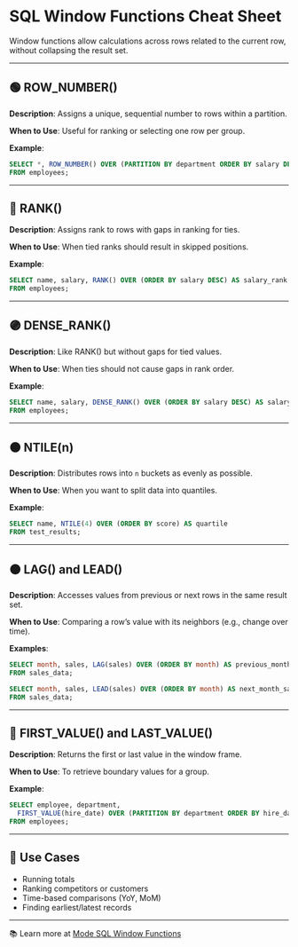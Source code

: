 # SQL Window Functions Cheat Sheet

Window functions allow calculations across rows related to the current row, without collapsing the result set.

---

## 🟢 ROW_NUMBER()

**Description**: Assigns a unique, sequential number to rows within a partition.

**When to Use**: Useful for ranking or selecting one row per group.

**Example**:
```sql
SELECT *, ROW_NUMBER() OVER (PARTITION BY department ORDER BY salary DESC) AS rank
FROM employees;
```

---

## 🔵 RANK()

**Description**: Assigns rank to rows with gaps in ranking for ties.

**When to Use**: When tied ranks should result in skipped positions.

**Example**:
```sql
SELECT name, salary, RANK() OVER (ORDER BY salary DESC) AS salary_rank
FROM employees;
```

---

## 🟣 DENSE_RANK()

**Description**: Like RANK() but without gaps for tied values.

**When to Use**: When ties should not cause gaps in rank order.

**Example**:
```sql
SELECT name, salary, DENSE_RANK() OVER (ORDER BY salary DESC) AS salary_rank
FROM employees;
```

---

## 🟤 NTILE(n)

**Description**: Distributes rows into `n` buckets as evenly as possible.

**When to Use**: When you want to split data into quantiles.

**Example**:
```sql
SELECT name, NTILE(4) OVER (ORDER BY score) AS quartile
FROM test_results;
```

---

## 🟠 LAG() and LEAD()

**Description**: Accesses values from previous or next rows in the same result set.

**When to Use**: Comparing a row’s value with its neighbors (e.g., change over time).

**Examples**:
```sql
SELECT month, sales, LAG(sales) OVER (ORDER BY month) AS previous_month_sales
FROM sales_data;

SELECT month, sales, LEAD(sales) OVER (ORDER BY month) AS next_month_sales
FROM sales_data;
```

---

## 🔺 FIRST_VALUE() and LAST_VALUE()

**Description**: Returns the first or last value in the window frame.

**When to Use**: To retrieve boundary values for a group.

**Example**:
```sql
SELECT employee, department, 
  FIRST_VALUE(hire_date) OVER (PARTITION BY department ORDER BY hire_date) AS first_hired
FROM employees;
```

---

## 🧠 Use Cases
- Running totals
- Ranking competitors or customers
- Time-based comparisons (YoY, MoM)
- Finding earliest/latest records

---

📚 Learn more at [Mode SQL Window Functions](https://mode.com/sql-tutorial/sql-window-functions/)
